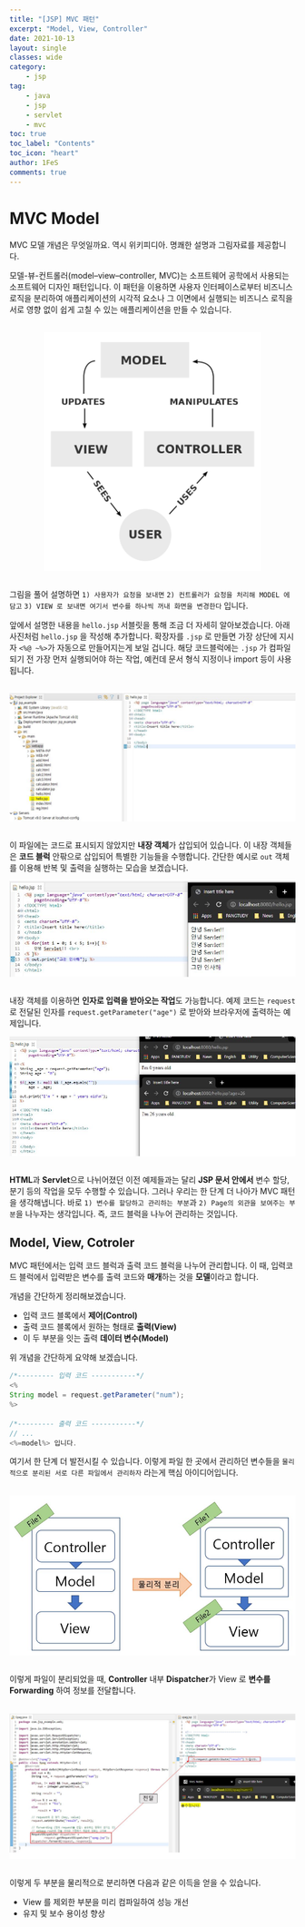 ```yaml
---
title: "[JSP] MVC 패턴"
excerpt: "Model, View, Controller"
date: 2021-10-13
layout: single
classes: wide
category:
    - jsp
tag:
    - java
    - jsp
    - servlet
    - mvc
toc: true
toc_label: "Contents"
toc_icon: "heart"
author: 1FeS
comments: true
---
```


# MVC Model

MVC 모델 개념은 무엇일까요. 역시 위키피디아. 명쾌한 설명과 그림자료를 제공합니다.

모델-뷰-컨트롤러(model–view–controller, MVC)는 소프트웨어 공학에서 사용되는 소프트웨어 디자인 패턴입니다. 이 패턴을 이용하면 사용자 인터페이스로부터 비즈니스 로직을 분리하여 애플리케이션의 시각적 요소나 그 이면에서 실행되는 비즈니스 로직을 서로 영향 없이 쉽게 고칠 수 있는 애플리케이션을 만들 수 있습니다.

<br/>
<img src="/_img/2021-10-13/mvc_pattern.jpg" style="margin: auto auto; display: block; height: 30em;"/><br/>

그림을 풀어 설명하면 `1) 사용자가 요청을 보내면` `2) 컨트롤러가 요청을 처리해 MODEL 에 담고` `3) VIEW 로 보내면 여기서 변수를 하나씩 꺼내 화면을 변경한다` 입니다.   

앞에서 설명한 내용을 `hello.jsp` 서블릿을 통해 조금 더 자세히 알아보겠습니다. 아래 사진처럼 `hello.jsp` 을 작성해 추가합니다. 확장자를 `.jsp` 로 만들면 가장 상단에 지시자 `<%@ ~%>`가 자동으로 만들어지는게 보일 겁니다. 해당 코드블럭에는 `.jsp` 가 컴파일되기 전 가장 먼저 실행되어야 하는 작업, 예컨데 문서 형식 지정이나 import 등이 사용됩니다.

<br/>
<img src="/_img/2021-10-13/hello_jsp.jpg" style="margin: auto auto; display: block;"/><br/>

이 파일에는 코드로 표시되지 않았지만 **내장 객체**가 삽입되어 있습니다. 이 내장 객체들은 **코드 블럭** 안팎으로 삽입되어 특별한 기능들을 수행합니다. 간단한 예시로 `out` 객체를 이용해 반복 및 출력을 실행하는 모습을 보겠습니다.

<img src="/_img/2021-10-13/stop_greeting.jpg" style="margin: auto auto; display: block;"/><br/>

내장 객체를 이용하면 **인자로 입력을 받아오는 작업**도 가능합니다. 예제 코드는 `request` 로 전달된 인자를 `request.getParameter("age")` 로 받아와 브라우저에 출력하는 예제입니다.

<img src="/_img/2021-10-13/age_test.jpg" style="margin: auto auto; display: block;"/><br/>

**HTML**과 **Servlet**으로 나뉘어졌던 이전 예제들과는 달리 **JSP 문서 안에서** 변수 할당, 분기 등의 작업을 모두 수행할 수 있습니다. 그러나 우리는 한 단계 더 나아가 MVC 패턴을 생각해냅니다. 바로 `1) 변수를 할당하고 관리하는 부분`과 `2) Page의 외관을 보여주는 부분`을 나누자는 생각입니다. 즉, 코드 블럭을 나누어 관리하는 것입니다.

## Model, View, Cotroler

MVC 패턴에서는 입력 코드 블럭과 출력 코드 블럭을 나누어 관리합니다. 이 때, 입력코드 블럭에서 입력받은 변수를 출력 코드와 **매개**하는 것을 **모델**이라고 합니다. 

개념을 간단하게 정리해보겠습니다.

- 입력 코드 블록에서 **제어(Control)** 
- 출력 코드 블록에서 원하는 형태로 **출력(View)** 
- 이 두 부분을 잇는 출력 **데이터 변수(Model)**

위 개념을 간단하게 요약해 보겠습니다.  

```java
/*--------- 입력 코드 -----------*/
<%
String model = request.getParameter("num");
%>

/*--------- 출력 코드 -----------*/
// ...
<%=model%> 입니다.
```

여기서 한 단계 더 발전시킬 수 있습니다. 이렇게 파일 한 곳에서 관리하던 변수들을 `물리적으로 분리된 서로 다른 파일에서 관리하자` 라는게 핵심 아이디어입니다.

<br/>
<img src="/_img/2021-10-13/mvc2.jpg" style="margin: auto auto; display: block;"/>
<br/>

이렇게 파일이 분리되었을 때, **Controller** 내부 **Dispatcher**가 View 로 **변수를 Forwarding** 하여 정보를 전달합니다.

<br/>
<img src="/_img/2021-10-13/dispatcher.jpg" style="margin: auto auto; display: block;"/><br/>

이렇게 두 부분을 물리적으로 분리하면 다음과 같은 이득을 얻을 수 있습니다.

- View 를 제외한 부분을 미리 컴파일하여 성능 개선
- 유지 및 보수 용이성 향상

